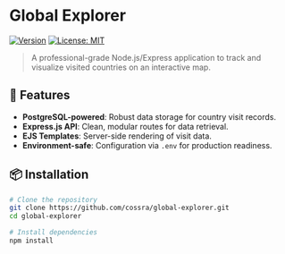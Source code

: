 # Global Explorer

[![Version](https://img.shields.io/badge/version-1.0.0-blue?style=flat-square)](https://github.com/robertcoss/global-explorer/blob/main/package.json#L3)
[![License: MIT](https://img.shields.io/badge/License-MIT-yellow.svg?style=flat-square)](https://opensource.org/licenses/MIT)

> A professional-grade Node.js/Express application to track and visualize visited countries on an interactive map.

## 🚀 Features

- **PostgreSQL-powered**: Robust data storage for country visit records.
- **Express.js API**: Clean, modular routes for data retrieval.
- **EJS Templates**: Server-side rendering of visit data.
- **Environment-safe**: Configuration via `.env` for production readiness.

## 📦 Installation

```bash
# Clone the repository
git clone https://github.com/cossra/global-explorer.git
cd global-explorer

# Install dependencies
npm install